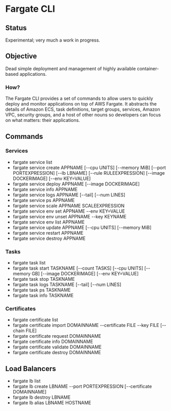 # Fargate CLI

## Status

Experimental; very much a work in progress.

## Objective

Dead simple deployment and management of highly available container-based
applications.

### How?

The Fargate CLI provides a set of commands to allow users to quickly deploy and
monitor applications on top of AWS Fargate. It abstracts the details of Amazon
ECS, task definitions, target groups, services, Amazon VPC, security groups, and
a host of other nouns so developers can focus on what matters: their
applications.

## Commands

### Services

- fargate service list
- fargate service create APPNAME [--cpu UNITS] [--memory MiB] [--port PORTEXPRESSION] [--lb LBNAME] [--rule RULEEXPRESSION] [--image DOCKERIMAGE] [--env KEY=VALUE]
- fargate service deploy APPNAME [--image DOCKERIMAGE]
- fargate service info APPNAME
- fargate service logs APPNAME [--tail] [--num LINES]
- fargate service ps APPNAME
- fargate service scale APPNAME SCALEEXPRESSION
- fargate service env set APPNAME --env KEY=VALUE
- fargate service env unset APPNAME --key KEYNAME
- fargate service env list APPNAME
- fargate service update APPNAME [--cpu UNITS] [--memory MiB]
- fargate service restart APPNAME
- fargate service destroy APPNAME

### Tasks

- fargate task list
- fargate task start TASKNAME [--count TASKS] [--cpu UNITS] [--memory GB] [--image DOCKERIMAGE] [--env KEY=VALUE]
- fargate task stop TASKNAME
- fargate task logs TASKNAME [--tail] [--num LINES]
- fargate task ps TASKNAME
- fargate task info TASKNAME

### Certificates

- fargate certificate list
- fargate certificate import DOMAINNAME --certificate FILE --key FILE [--chain FILE]
- fargate certificate request DOMAINNAME
- fargate certificate info DOMAINNAME
- fargate certificate validate DOMAINNAME
- fargate certificate destroy DOMAINNAME

## Load Balancers

- fargate lb list
- fargate lb create LBNAME --port PORTEXPRESSION [--certificate DOMAINNAME]
- fargate lb destroy LBNAME
- fargate lb alias LBNAME HOSTNAME
